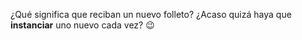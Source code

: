 ¿Qué significa que reciban un nuevo folleto? ¿Acaso quizá haya que **instanciar** uno nuevo cada vez? :wink: